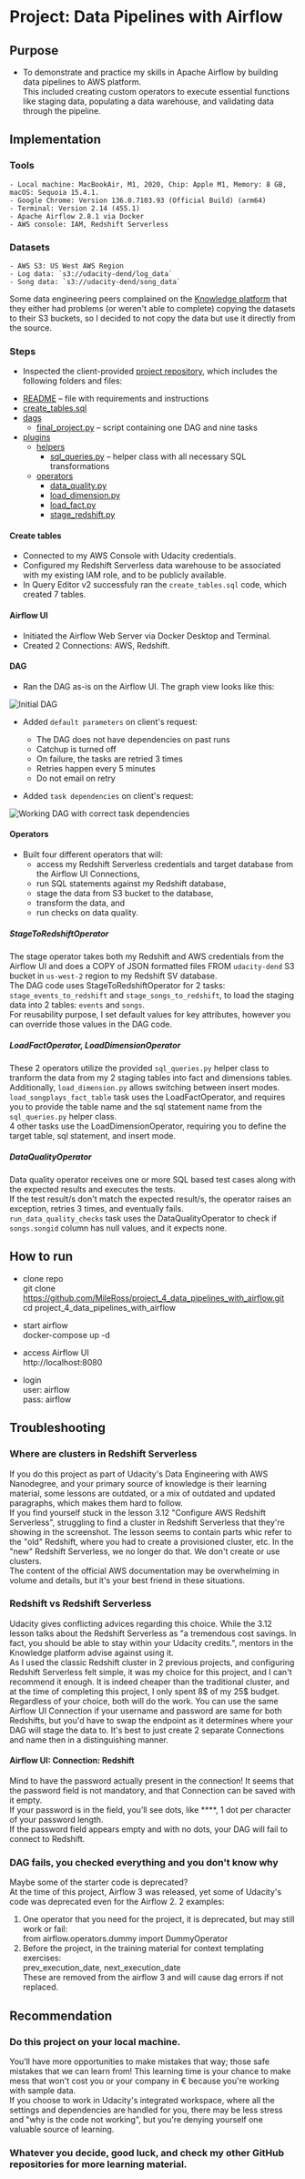 # Project: Data Pipelines with Airflow


## Purpose
* To demonstrate and practice my skills in Apache Airflow by building data pipelines to AWS platform.  
This included creating custom operators to execute essential functions like staging data, populating a data warehouse, and validating data through the pipeline.



## Implementation


### Tools
	- Local machine: MacBookAir, M1, 2020, Chip: Apple M1, Memory: 8 GB, macOS: Sequoia 15.4.1.
	- Google Chrome: Version 136.0.7103.93 (Official Build) (arm64)
	- Terminal: Version 2.14 (455.1)
	- Apache Airflow 2.8.1 via Docker
	- AWS console: IAM, Redshift Serverless



### Datasets
	- AWS S3: US West AWS Region
	- Log data: `s3://udacity-dend/log_data`
	- Song data: `s3://udacity-dend/song_data`

Some data engineering peers complained on the [Knowledge platform](knowledge.udacity.com) that they either had problems (or weren't able to complete) copying the datasets to their S3 buckets, so I decided to not copy the data but use it directly from the source.



### Steps

* Inspected the client-provided [project repository](https://github.com/udacity/cd12380-data-pipelines-with-airflow), which includes the following folders and files:

- [README](https://github.com/udacity/cd12380-data-pipelines-with-airflow?tab=readme-ov-file) – file with requirements and instructions  
- [create_tables.sql](https://github.com/udacity/cd12380-data-pipelines-with-airflow/blob/main/create_tables.sql)  
- [dags](https://github.com/udacity/cd12380-data-pipelines-with-airflow/tree/main/dags)  
  - [final_project.py](https://github.com/udacity/cd12380-data-pipelines-with-airflow/blob/main/dags/final_project.py) – script containing one DAG and nine tasks  
- [plugins](https://github.com/udacity/cd12380-data-pipelines-with-airflow/tree/main/plugins)  
  - [helpers](https://github.com/udacity/cd12380-data-pipelines-with-airflow/tree/main/plugins/helpers)  
    - [sql_queries.py](https://github.com/udacity/cd12380-data-pipelines-with-airflow/blob/main/plugins/helpers/sql_queries.py) – helper class with all necessary SQL transformations  
  - [operators](https://github.com/udacity/cd12380-data-pipelines-with-airflow/tree/main/plugins/operators)  
    - [data_quality.py](https://github.com/udacity/cd12380-data-pipelines-with-airflow/blob/main/plugins/operators/data_quality.py)  
    - [load_dimension.py](https://github.com/udacity/cd12380-data-pipelines-with-airflow/blob/main/plugins/operators/load_dimension.py)  
    - [load_fact.py](https://github.com/udacity/cd12380-data-pipelines-with-airflow/blob/main/plugins/operators/load_fact.py)  
    - [stage_redshift.py](https://github.com/udacity/cd12380-data-pipelines-with-airflow/blob/main/plugins/operators/stage_redshift.py)



#### Create tables
* Connected to my AWS Console with Udacity credentials. 
* Configured my Redshift Serverless data warehouse to be associated with my existing IAM role, and to be publicly available.
* In Query Editor v2 successfuly ran the `create_tables.sql` code, which created 7 tables.



#### Airflow UI
* Initiated the Airflow Web Server via Docker Desktop and Terminal.
* Created 2 Connections: AWS, Redshift.



#### DAG
* Ran the DAG as-is on the Airflow UI. The graph view looks like this:

![Initial DAG](https://github.com/udacity/cd12380-data-pipelines-with-airflow/blob/main/assets/final_project_dag_graph1.png)

* Added `default parameters` on client's request:
	- The DAG does not have dependencies on past runs
	- Catchup is turned off
	- On failure, the tasks are retried 3 times
	- Retries happen every 5 minutes
	- Do not email on retry

* Added `task dependencies` on client's request:

![Working DAG with correct task dependencies](https://github.com/udacity/cd12380-data-pipelines-with-airflow/blob/main/assets/final_project_dag_graph2.png)



#### Operators
* Built four different operators that will: 
	- access my Redshift Serverless credentials and target database from the Airflow UI Connections, 
	- run SQL statements against my Redshift database, 
	- stage the data from S3 bucket to the database, 
	- transform the data, and 
	- run checks on data quality.



##### StageToRedshiftOperator
The stage operator takes both my Redshift and AWS credentials from the Airflow UI and does a COPY of JSON formatted files FROM `udacity-dend` S3 bucket in `us-west-2` region to my Redshift SV database.  
The DAG code uses StageToRedshiftOperator for 2 tasks: `stage_events_to_redshift` and `stage_songs_to_redshift`, to load the staging data into 2 tables: `events` and `songs`.  
For reusability purpose, I set default values for key attributes, however you can override those values in the DAG code.  



##### LoadFactOperator, LoadDimensionOperator
These 2 operators utilize the provided `sql_queries.py` helper class to tranform the data from my 2 staging tables into fact and dimensions tables.  
Additionally, `load_dimension.py` allows switching between insert modes.  
`load_songplays_fact_table` task uses the LoadFactOperator, and requires you to provide the table name and the sql statement name from the `sql_queries.py` helper class.  
4 other tasks use the LoadDimensionOperator, requiring you to define the target table, sql statement, and insert mode.



##### DataQualityOperator
Data quality operator receives one or more SQL based test cases along with the expected results and executes the tests.  
If the test result/s don't match the expected result/s, the operator raises an exception, retries 3 times, and eventually fails.  
`run_data_quality_checks` task uses the DataQualityOperator to check if `songs.songid` column has null values, and it expects none.



## How to run

* clone repo  
git clone https://github.com/MileRoss/project_4_data_pipelines_with_airflow.git  
cd project_4_data_pipelines_with_airflow

* start airflow  
docker-compose up -d

* access Airflow UI  
http://localhost:8080

* login  
user: airflow  
pass: airflow



## Troubleshooting


### Where are clusters in Redshift Serverless
If you do this project as part of Udacity's Data Engineering with AWS Nanodegree, and your primary source of knowledge is their learning material, some lessons are outdated, or a mix of outdated and updated paragraphs, which makes them hard to follow.  
If you find yourself stuck in the lesson 3.12 "Configure AWS Redshift Serverless", struggling to find a cluster in Redshift Serverless that they're showing in the screenshot. The lesson seems to contain parts whic refer to the "old" Redshift, where you had to create a provisioned cluster, etc. In the "new" Redshift Serverless, we no longer do that. We don't create or use clusters.  
The content of the official AWS documentation may be overwhelming in volume and details, but it's your best friend in these situations.



### Redshift vs Redshift Serverless
Udacity gives conflicting advices regarding this choice. While the 3.12 lesson talks about the Redshift Serverless as "a tremendous cost savings. In fact, you should be able to stay within your Udacity credits.", mentors in the Knowledge platform advise against using it.  
As I used the classic Redshift cluster in 2 previous projects, and configuring Redshift Serverless felt simple, it was my choice for this project, and I can't recommend it enough. It is indeed cheaper than the traditional cluster, and at the time of completing this project, I only spent 8$ of my 25$ budget.  
Regardless of your choice, both will do the work. You can use the same Airflow UI Connection if your username and password are same for both Redshifts, but you'd have to swap the endpoint as it determines where your DAG will stage the data to. It's best to just create 2 separate Connections and name then in a distinguishing manner.  


#### Airflow UI: Connection: Redshift
Mind to have the password actually present in the connection! It seems that the password field is not mandatory, and that Connection can be saved with it empty.  
If your password is in the field, you’ll see dots, like ****, 1 dot per character of your password length.  
If the password field appears empty and with no dots, your DAG will fail to connect to Redshift.  



### DAG fails, you checked everything and you don't know why
Maybe some of the starter code is deprecated?  
At the time of this project, Airflow 3 was released, yet some of Udacity's code was deprecated even for the Airflow 2. 2 examples:  
1. One operator that you need for the project, it is deprecated, but may still work or fail:  
from airflow.operators.dummy import DummyOperator  
2. Before the project, in the training material for context templating exercises:  
prev_execution_date, next_execution_date  
These are removed from the airflow 3 and will cause dag errors if not replaced.


## Recommendation
### Do this project on your local machine.  
You’ll have more opportunities to make mistakes that way; those safe mistakes that we can learn from! This learning time is your chance to make mess that won't cost you or your company in € because you're working with sample data.  
If you choose to work in Udacity's integrated workspace, where all the settings and dependencies are handled for you, there may be less stress and "why is the code not working", but you're denying yourself one valuable source of learning.  

### Whatever you decide, good luck, and check my other GitHub repositories for more learning material.